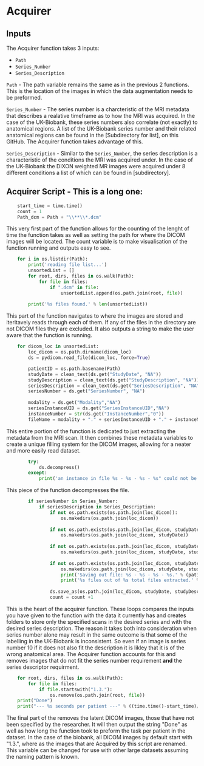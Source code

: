 # Acquirer

## Inputs
The Acquirer function takes 3 inputs:
- `Path`
- `Series_Number`
- `Series_Description`

`Path` - The path variable remains the same as in the previous 2 functions. This is the location of the images in which the data augmentation needs to be preformed.

`Series_Number` - The series number is a charcteristic of the MRI metadata that describes a realative timeframe as to how the MRI was acquired. In the case of the UK-Biobank, these series numbers also correlate (not exactly) to
anatomical regions. A list of the UK-Biobank series number and their related anatomical regions can be found in the [Subdirectory for list], on this GitHub. The Acquirer function takes advantage of this.

`Series_Description` - Similar to the `Series_Number`, the series description is a characteristic of the conditions the MRI was acquired under. In the case of the UK-Biobank the DIXON weighted MR images were acquired under 8 different
conditions a list of which can be found in [subdirectory]. 

## Acquirer Script - This is a long one:
```python
    start_time = time.time()
    count = 1
    Path_dcm = Path + "\\**\\*.dcm"
```
This very first part of the function allows for the counting of the lenght of time the function takes as well as setting the path for where the DICOM images will be located. The count variable is to make visualisation of the 
function running and outputs easy to see.
```python
    for i in os.listdir(Path):
        print('reading file list...')
        unsortedList = []
        for root, dirs, files in os.walk(Path):
            for file in files: 
                if ".dcm" in file:
                    unsortedList.append(os.path.join(root, file))
    
        print('%s files found.' % len(unsortedList))
```
This part of the function navigates to where the images are stored and iteritavely reads through each of them. If any of the files in the directory are not DICOM files they are excluded. It also outputs a string to make the user
aware that the function is running. 
```python
    for dicom_loc in unsortedList:
        loc_dicom = os.path.dirname(dicom_loc)
        ds = pydicom.read_file(dicom_loc, force=True)

        patientID = os.path.basename(Path)
        studyDate = clean_text(ds.get("StudyDate", "NA"))
        studyDescription = clean_text(ds.get("StudyDescription", "NA"))
        seriesDescription = clean_text(ds.get("SeriesDescription", "NA"))
        seriesNumber = ds.get("SeriesNumber", "NA")
          
        modality = ds.get("Modality","NA")
        seriesInstanceUID = ds.get("SeriesInstanceUID","NA")
        instanceNumber = str(ds.get("InstanceNumber","0"))
        fileName = modality + "." + seriesInstanceUID + "." + instanceNumber + ".dcm"
```
This entire portion of the function is dedicated to just extracting the metadata from the MRI scan. It then combines these metadata variables to create a unique filling system for the DICOM images, allowing for a neater
and more easily read dataset. 

```python
        try:
            ds.decompress()
        except:
            print('an instance in file %s - %s - %s - %s" could not be decompressed. exiting.' % (patientID, studyDate, studyDescription, seriesDescription ))
```
This piece of the function decompresses the file. 
````python
        if seriesNumber in Series_Number:
            if seriesDescription in Series_Description:
                if not os.path.exists(os.path.join(loc_dicom)):
                    os.makedirs(os.path.join(loc_dicom))
                   
                if not os.path.exists(os.path.join(loc_dicom, studyDate)):
                    os.makedirs(os.path.join(loc_dicom, studyDate))
                       
                if not os.path.exists(os.path.join(loc_dicom, studyDate, studyDescription)):
                    os.makedirs(os.path.join(loc_dicom, studyDate, studyDescription))
                       
                if not os.path.exists(os.path.join(loc_dicom, studyDate, studyDescription, seriesDescription)):
                    os.makedirs(os.path.join(loc_dicom, studyDate, studyDescription, seriesDescription))
                    print('Saving out file: %s - %s - %s - %s.' % (patientID, studyDate, studyDescription, seriesDescription ))
                    print('%s files out of %s total files extracted.' % (count, len(unsortedList)))
                       
                ds.save_as(os.path.join(loc_dicom, studyDate, studyDescription, seriesDescription, fileName))
                count = count +1
````
This is the heart of the acquirer function. These loops compares the inputs you have given to the function with the data it currently has and creates folders to store only the specified scans in the desired series and 
with the desired series description. The reason it takes both into consideration when series number alone may result in the same outcome is that some of the labelling in the UK-Biobank is inconsistent. So even if an image is
series number 10 if it does not also fit the description it is likley that it is of the wrong anatomical area. The Acquirer function accounts for this and removes images that do not fit the series number requirement **and**
the series descriptor requirment.
````python
    for root, dirs, files in os.walk(Path):
        for file in files:
            if file.startswith("1.3."):
                os.remove(os.path.join(root, file))
    print("Done")
    print("--- %s seconds per patient ---" % ((time.time()-start_time)/len(os.listdir(Path))))
````
The final part of the removes the latent DICOM images, those that have not been specified by the researcher. It will then output the string "Done" as well as how long the function took to preform the task per patient in the dataset. 
In the case of the biobank, all DICOM images by default start with "1.3.", where as the images that are Acquired by this script are renamed. This variable can be changed for use with other large datasets assuming the naming pattern is known.
